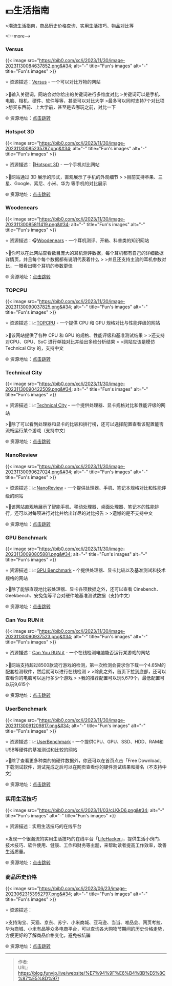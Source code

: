 # 💵生活指南


&gt;潮流生活指南，商品历史价格查询、实用生活技巧、物品对比等

&lt;!--more--&gt;

### Versus

{{&lt; image src=&#34;https://bib0.com/xc/i/2023/11/30/image-20231130084637852.png&#34; alt=&#34;-&#34;  title=&#34;Fun&#39;s images&#34; alt=&#34;-&#34;  title=&#34;Fun&#39;s images&#34; &gt;}}    

⭐️  资源描述：[Versus](https://versus.com/cn) - 一个可以对比万物的网站

&gt;📃输入关键词，网站会对你给出的关键词进行多维度对比
&gt;关键词可以是手机、电脑、相机、硬件、软件等等，甚至可以对比大学
&gt;最多可以同时支持7个对比项	
&gt;想买东西前、上大学前，甚至是去哪玩之前，对比一下

🌐 资源地址：[点击跳转](https://versus.com/cn)

### Hotspot 3D

{{&lt; image src=&#34;https://bib0.com/xc/i/2023/11/30/image-20231130085235787.png&#34; alt=&#34;-&#34;  title=&#34;Fun&#39;s images&#34; alt=&#34;-&#34;  title=&#34;Fun&#39;s images&#34; &gt;}}    

⭐️  资源描述：📱[Hotspot 3D](https://www.hotspot3d.com/) - 一个手机对比网站

&gt;📄网站通过 3D 展示的形式，直观展示了手机的外观细节
&gt;
&gt;目前支持苹果、三星、Google、索尼、小米、华为 等手机的对比展示

🌐 资源地址：[点击跳转](https://www.hotspot3d.com/)

### Woodenears

{{&lt; image src=&#34;https://bib0.com/xc/i/2023/11/30/image-20231130085811419.png&#34; alt=&#34;-&#34;  title=&#34;Fun&#39;s images&#34; alt=&#34;-&#34;  title=&#34;Fun&#39;s images&#34; &gt;}}    

⭐️  资源描述：🎧[Woodenears](https://www.woodenears.com/) - 一个耳机测评、开箱、科普类的知识网站

&gt;📄你可以在此网站查看数目庞大的耳机测评数据，每个耳机都有自己的详细数据详情页，并且每个每个数据都有说明代表着什么
&gt;
&gt;并且还支持主流的耳机参数对比，一眼看出哪个耳机的参数更佳

🌐 资源地址：[点击跳转](https://www.woodenears.com/)

### TOPCPU

{{&lt; image src=&#34;https://bib0.com/xc/i/2023/11/30/image-20231130090037825.png&#34; alt=&#34;-&#34;  title=&#34;Fun&#39;s images&#34; alt=&#34;-&#34;  title=&#34;Fun&#39;s images&#34; &gt;}}    

⭐️  资源描述：📈[TOPCPU](https://www.topcpu.net/) - 一个提供 CPU 和 GPU 规格对比与性能评级的网站

&gt;📄该网站提供了各种 CPU 和 GPU 的规格、性能评级和基准测试结果
&gt;
&gt;还支持对CPU、GPU、SoC 进行单独对比并给出多维分析结果
&gt;
&gt;网站应该是模仿 Technical City 的，支持中文

🌐 资源地址：[点击跳转](https://www.topcpu.net/)

### Technical City

{{&lt; image src=&#34;https://bib0.com/xc/i/2023/11/30/image-20231130090422509.png&#34; alt=&#34;-&#34;  title=&#34;Fun&#39;s images&#34; alt=&#34;-&#34;  title=&#34;Fun&#39;s images&#34; &gt;}}    

⭐️  资源描述：📈[Technical City](https://technical.city/zh) - 一个提供处理器、显卡规格对比和性能评级的网站

&gt;📄除了可以看到处理器和显卡的比较和排行榜，还可以选择配置查看该配置能否流畅运行某个游戏（支持中文）

🌐 资源地址：[点击跳转](https://technical.city/zh)

### NanoReview

{{&lt; image src=&#34;https://bib0.com/xc/i/2023/11/30/image-20231130090627024.png&#34; alt=&#34;-&#34;  title=&#34;Fun&#39;s images&#34; alt=&#34;-&#34;  title=&#34;Fun&#39;s images&#34; &gt;}}    

⭐️  资源描述：📈[NanoReview](https://nanoreview.net/) - 一个提供处理器、手机、笔记本规格对比和性能评级的网站

&gt;📄该网站直观地展示了智能手机、移动处理器、桌面处理器、笔记本的性能排行，还可以对每项进行对比并给出详尽的对比报告
&gt;
&gt;遗憾的是不支持中文

🌐 资源地址：[点击跳转](https://nanoreview.net/)

### GPU Benchmark 

{{&lt; image src=&#34;https://bib0.com/xc/i/2023/11/30/image-20231130090805881.png&#34; alt=&#34;-&#34;  title=&#34;Fun&#39;s images&#34; alt=&#34;-&#34;  title=&#34;Fun&#39;s images&#34; &gt;}}    

⭐️  资源描述：📈[GPU Benchmark](https://gpu-benchmark.com/zh/) - 个提供处理器、显卡比较以及基准测试和技术规格的网站

&gt;📄除了能够直观地比较处理器、显卡各项数据之外，还可以查看 Cinebench、Geekbench、安兔兔等平台对硬件地基准测试数据（支持中文）

🌐 资源地址：[点击跳转](https://gpu-benchmark.com/zh/)

### Can You RUN it 

{{&lt; image src=&#34;https://bib0.com/xc/i/2023/11/30/image-20231130090937523.png&#34; alt=&#34;-&#34;  title=&#34;Fun&#39;s images&#34; alt=&#34;-&#34;  title=&#34;Fun&#39;s images&#34; &gt;}}    

⭐️  资源描述：[Can You RUN it](https://www.systemrequirementslab.com/cyri) - 一个在线检测电脑能否运行某游戏的网站

&gt;📃网站支持超过8500款流行游戏的检测，第一次检测会要求你下载一个4.65M的配套检测软件，然后就可以进行在线检测
&gt;
&gt;除此之外，首页下拉到底部，还可以查看你的电脑可以运行多少个游戏
&gt;
&gt;我的推荐配置可以玩5,679个，最低配置可以玩9,615个

🌐 资源地址：[点击跳转](https://www.systemrequirementslab.com/cyri)

### UserBenchmark 

{{&lt; image src=&#34;https://bib0.com/xc/i/2023/11/30/image-20231130091209817.png&#34; alt=&#34;-&#34;  title=&#34;Fun&#39;s images&#34; alt=&#34;-&#34;  title=&#34;Fun&#39;s images&#34; &gt;}}    

⭐️  资源描述：📈[UserBenchmark](https://www.userbenchmark.com/) - 一个提供CPU、GPU、SSD、HDD、RAM和USB等硬件的基准测试和比较的网站

&gt;📄除了查看更多种类的的硬件数据外，你还可以在首页点击「Free Download」下载测试软件，测试完成之后可以在网页查看你的硬件测试结果和排名（不支持中文）

🌐 资源地址：[点击跳转](https://www.userbenchmark.com/)

### 实用生活技巧

{{&lt; image src=&#34;https://bib0.com/xc/i/2023/11/03/cLKkD6.png&#34; alt=&#34;-&#34;  title=&#34;Fun&#39;s images&#34; alt=&#34;-&#34;  title=&#34;Fun&#39;s images&#34; &gt;}}    

⭐️  资源描述：实用生活技巧的在线平台

&gt;发现一个很潮流的实用生活技巧的在线平台「[LifeHacker](https://lifehacker.com/)」，提供生活小窍门、技术技巧、软件使用、健康、工作和财务等主题，来帮助读者提高工作效率，改善生活质量。

🌐 资源地址：[点击跳转](https://lifehacker.com/)

### 商品历史价格 

{{&lt; image src=&#34;https://bib0.com/xc/i/2023/06/23/image-20230623153952797.png&#34; alt=&#34;-&#34;  title=&#34;Fun&#39;s images&#34; alt=&#34;-&#34;  title=&#34;Fun&#39;s images&#34; &gt;}}    

⭐️  资源描述：

&gt;支持淘宝、天猫、京东、苏宁、小米商城、亚马逊、当当、唯品会、网页考拉、华为商城、小米有品等众多电商平台，可以查询各大购物节期间的历史价格走势，方便更好的了解商品价格变化，避免被坑骗

🌐 资源地址：[点击跳转](https://m.gwdang.com/trendIndex/)


---

> 作者:   
> URL: https://blog.funvip.live/website/%E7%94%9F%E6%B4%BB%E6%8C%87%E5%8D%97/  

